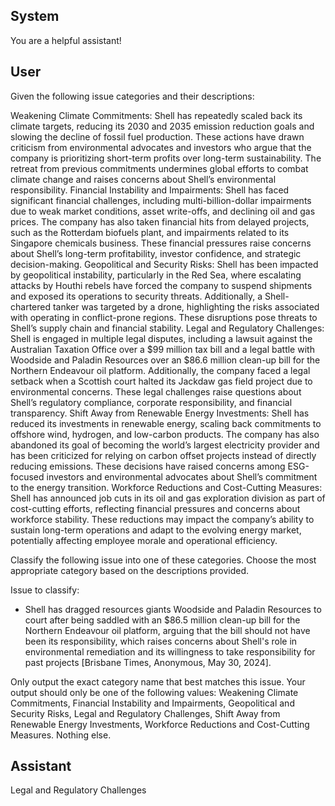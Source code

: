 ## System

You are a helpful assistant!

## User


Given the following issue categories and their descriptions:

Weakening Climate Commitments: Shell has repeatedly scaled back its climate targets, reducing its 2030 and 2035 emission reduction goals and slowing the decline of fossil fuel production. These actions have drawn criticism from environmental advocates and investors who argue that the company is prioritizing short-term profits over long-term sustainability. The retreat from previous commitments undermines global efforts to combat climate change and raises concerns about Shell’s environmental responsibility.
Financial Instability and Impairments: Shell has faced significant financial challenges, including multi-billion-dollar impairments due to weak market conditions, asset write-offs, and declining oil and gas prices. The company has also taken financial hits from delayed projects, such as the Rotterdam biofuels plant, and impairments related to its Singapore chemicals business. These financial pressures raise concerns about Shell’s long-term profitability, investor confidence, and strategic decision-making.
Geopolitical and Security Risks: Shell has been impacted by geopolitical instability, particularly in the Red Sea, where escalating attacks by Houthi rebels have forced the company to suspend shipments and exposed its operations to security threats. Additionally, a Shell-chartered tanker was targeted by a drone, highlighting the risks associated with operating in conflict-prone regions. These disruptions pose threats to Shell’s supply chain and financial stability.
Legal and Regulatory Challenges: Shell is engaged in multiple legal disputes, including a lawsuit against the Australian Taxation Office over a $99 million tax bill and a legal battle with Woodside and Paladin Resources over an $86.6 million clean-up bill for the Northern Endeavour oil platform. Additionally, the company faced a legal setback when a Scottish court halted its Jackdaw gas field project due to environmental concerns. These legal challenges raise questions about Shell’s regulatory compliance, corporate responsibility, and financial transparency.
Shift Away from Renewable Energy Investments: Shell has reduced its investments in renewable energy, scaling back commitments to offshore wind, hydrogen, and low-carbon products. The company has also abandoned its goal of becoming the world’s largest electricity provider and has been criticized for relying on carbon offset projects instead of directly reducing emissions. These decisions have raised concerns among ESG-focused investors and environmental advocates about Shell’s commitment to the energy transition.
Workforce Reductions and Cost-Cutting Measures: Shell has announced job cuts in its oil and gas exploration division as part of cost-cutting efforts, reflecting financial pressures and concerns about workforce stability. These reductions may impact the company’s ability to sustain long-term operations and adapt to the evolving energy market, potentially affecting employee morale and operational efficiency.

Classify the following issue into one of these categories. Choose the most appropriate category based on the descriptions provided.

Issue to classify:
- Shell has dragged resources giants Woodside and Paladin Resources to court after being saddled with an $86.5 million clean-up bill for the Northern Endeavour oil platform, arguing that the bill should not have been its responsibility, which raises concerns about Shell's role in environmental remediation and its willingness to take responsibility for past projects [Brisbane Times, Anonymous, May 30, 2024].

Only output the exact category name that best matches this issue. Your output should only be one of the following values: Weakening Climate Commitments, Financial Instability and Impairments, Geopolitical and Security Risks, Legal and Regulatory Challenges, Shift Away from Renewable Energy Investments, Workforce Reductions and Cost-Cutting Measures. Nothing else.
                

## Assistant

Legal and Regulatory Challenges

